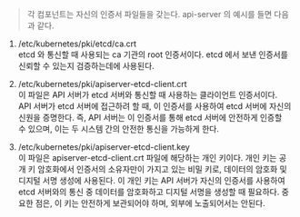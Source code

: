 > 각 컴포넌트는 자신의 인증서 파일들을 갖는다. api-server 의 예시를 들면 다음과 같다.

1. /etc/kubernetes/pki/etcd/ca.crt
<br> etcd 와 통신할 때 사용되는 ca 기관의 root 인증서이다. etcd 에서 보낸 인증서를 신뢰할 수 있는지 검증하는데에 사용된다.


2. /etc/kubernetes/pki/apiserver-etcd-client.crt
<br> 이 파일은 API 서버가 etcd 서버와 통신할 때 사용하는 클라이언트 인증서이다. API 서버가 etcd 서버에 접근하려 할 때, 이 인증서를 사용하여 etcd 서버에 자신의 신원을 증명한다. 즉, API 서버는 이 인증서를 통해 etcd 서버에 안전하게 인증할 수 있으며, 이는 두 시스템 간의 안전한 통신을 가능하게 한다.


3. /etc/kubernetes/pki/apiserver-etcd-client.key
<br>이 파일은 apiserver-etcd-client.crt 파일에 해당하는 개인 키이다. 개인 키는 공개 키 암호화에서 인증서의 소유자만이 가지고 있는 비밀 키로, 데이터의 암호화 및 디지털 서명 생성에 사용된다. 이 개인 키는 API 서버가 자신의 인증서를 사용하여 etcd 서버와의 통신 중 데이터를 암호화하고 디지털 서명을 생성할 때 필요하다. 중요한 점은, 이 키는 안전하게 보관되어야 하며, 외부에 노출되어서는 안된다.